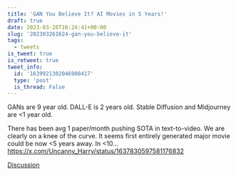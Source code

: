 ```yaml
---
title: 'GAN You Believe It? AI Movies in 5 Years!'
draft: true
date: 2023-03-26T16:24:41+00:00
slug: '202303261624-gan-you-believe-it'
tags:
  - tweets
is_tweet: true
is_retweet: true
tweet_info:
  id: '1639921302046908417'
  type: 'post'
  is_thread: False
---
```




GANs are 9 year old. DALL-E is 2 years old. Stable Diffusion and Midjourney are &lt;1 year old. 

There has been avg 1 paper/month pushing SOTA  in text-to-video. We are clearly on a knee of the curve. It seems first entirely generated major movie could be now &lt;5 years away. In &lt;10… <https://x.com/Uncanny_Harry/status/1637830597581176832>

[Discussion](https://x.com/sytelus/status/1639921302046908417)
